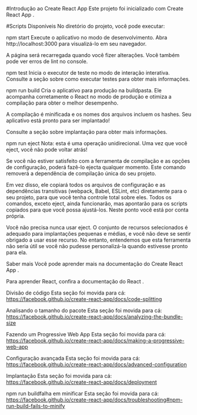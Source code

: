 #Introdução ao Create React App
Este projeto foi inicializado com Create React App .

#Scripts Disponíveis
No diretório do projeto, você pode executar:

npm start
Execute o aplicativo no modo de desenvolvimento.
Abra http://localhost:3000 para visualizá-lo em seu navegador.

A página será recarregada quando você fizer alterações.
Você também pode ver erros de lint no console.

npm test
Inicia o executor de teste no modo de interação interativa.
Consulte a seção sobre como executar testes para obter mais informações.

npm run build
Cria o aplicativo para produção na buildpasta.
Ele acompanha corretamente o React no modo de produção e otimiza a compilação para obter o melhor desempenho.

A compilação é minificada e os nomes dos arquivos incluem os hashes.
Seu aplicativo está pronto para ser implantado!

Consulte a seção sobre implantação para obter mais informações.

npm run eject
Nota: esta é uma operação unidirecional. Uma vez que você eject, você não pode voltar atrás!

Se você não estiver satisfeito com a ferramenta de compilação e as opções de configuração, poderá fazê-lo ejecta qualquer momento. Este comando removerá a dependência de compilação única do seu projeto.

Em vez disso, ele copiará todos os arquivos de configuração e as dependências transitivas (webpack, Babel, ESLint, etc) diretamente para o seu projeto, para que você tenha controle total sobre eles. Todos os comandos, exceto eject, ainda funcionarão, mas apontarão para os scripts copiados para que você possa ajustá-los. Neste ponto você está por conta própria.

Você não precisa nunca usar eject. O conjunto de recursos selecionados é adequado para implantações pequenas e médias, e você não deve se sentir obrigado a usar esse recurso. No entanto, entendemos que esta ferramenta não seria útil se você não pudesse personalizá-la quando estivesse pronto para ela.

Saber mais
Você pode aprender mais na documentação do Create React App .

Para aprender React, confira a documentação do React .

Divisão de código
Esta seção foi movida para cá: https://facebook.github.io/create-react-app/docs/code-splitting

Analisando o tamanho do pacote
Esta seção foi movida para cá: https://facebook.github.io/create-react-app/docs/analyzing-the-bundle-size

Fazendo um Progressive Web App
Esta seção foi movida para cá: https://facebook.github.io/create-react-app/docs/making-a-progressive-web-app

Configuração avançada
Esta seção foi movida para cá: https://facebook.github.io/create-react-app/docs/advanced-configuration

Implantação
Esta seção foi movida para cá: https://facebook.github.io/create-react-app/docs/deployment

npm run buildfalha em minificar
Esta seção foi movida para cá: https://facebook.github.io/create-react-app/docs/troubleshooting#npm-run-build-fails-to-minify